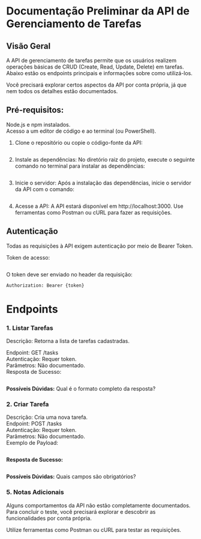 ﻿# Documentação Preliminar da API de Gerenciamento de Tarefas

## Visão Geral

A API de gerenciamento de tarefas permite que os usuários realizem operações básicas de CRUD (Create, Read, Update, Delete) em tarefas. Abaixo estão os endpoints principais e informações sobre como utilizá-los.

Você precisará explorar certos aspectos da API por conta própria, já que nem todos os detalhes estão documentados.


## Pré-requisitos:
Node.js e npm instalados.  
Acesso a um editor de código e ao terminal (ou PowerShell).

1. Clone o repositório ou copie o código-fonte da API:
```
```
2. Instale as dependências: No diretório raiz do projeto, execute o seguinte comando no terminal para instalar as dependências:

```
```
3. Inicie o servidor: Após a instalação das dependências, inicie o servidor da API com o comando:
```
```

4. Acesse a API: A API estará disponível em http://localhost:3000. Use ferramentas como Postman ou cURL para fazer as requisições.

## Autenticação

Todas as requisições à API exigem autenticação por meio de Bearer Token.

Token de acesso:

```
```

O token deve ser enviado no header da requisição:
```
Authorization: Bearer {token}
```

# Endpoints
### 1. Listar Tarefas

Descrição: Retorna a lista de tarefas cadastradas.

Endpoint: GET /tasks  
Autenticação: Requer token.  
Parâmetros: Não documentado.  
Resposta de Sucesso:

```

```

**Possíveis Dúvidas:** Qual é o formato completo da resposta?


### 2. Criar Tarefa

Descrição: Cria uma nova tarefa.  
Endpoint: POST /tasks  
Autenticação: Requer token.  
Parâmetros: Não documentado.  
Exemplo de Payload:


```json
```
**Resposta de Sucesso:**

```json

```

**Possíveis Dúvidas:** Quais campos são obrigatórios?

### 5. Notas Adicionais

Alguns comportamentos da API não estão completamente documentados. Para concluir o teste, você precisará explorar e descobrir as funcionalidades por conta própria.

Utilize ferramentas como Postman ou cURL para testar as requisições.